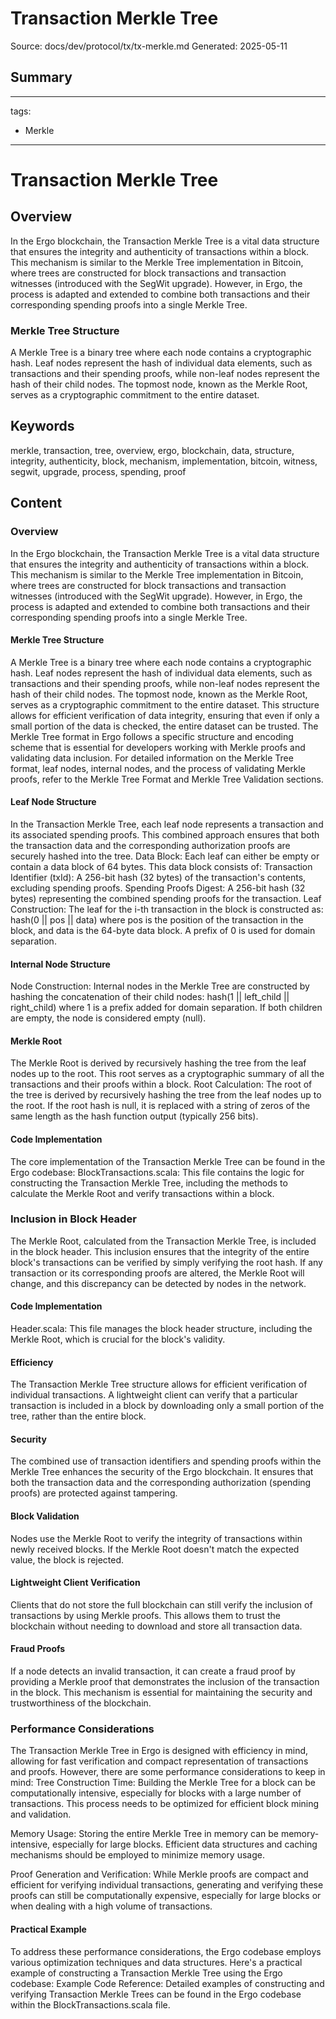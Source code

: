 # Transaction Merkle Tree
Source: docs/dev/protocol/tx/tx-merkle.md
Generated: 2025-05-11

## Summary
---
tags:
  - Merkle
---

# Transaction Merkle Tree

## Overview

In the Ergo blockchain, the Transaction Merkle Tree is a vital data structure that ensures the integrity and authenticity of transactions within a block. This mechanism is similar to the Merkle Tree implementation in Bitcoin, where trees are constructed for block transactions and transaction witnesses (introduced with the SegWit upgrade). However, in Ergo, the process is adapted and extended to combine both transactions and their corresponding spending proofs into a single Merkle Tree.

### **Merkle Tree Structure**

A Merkle Tree is a binary tree where each node contains a cryptographic hash. Leaf nodes represent the hash of individual data elements, such as transactions and their spending proofs, while non-leaf nodes represent the hash of their child nodes. The topmost node, known as the Merkle Root, serves as a cryptographic commitment to the entire dataset.

## Keywords
merkle, transaction, tree, overview, ergo, blockchain, data, structure, integrity, authenticity, block, mechanism, implementation, bitcoin, witness, segwit, upgrade, process, spending, proof

## Content
### Overview
In the Ergo blockchain, the Transaction Merkle Tree is a vital data structure that ensures the integrity and authenticity of transactions within a block. This mechanism is similar to the Merkle Tree implementation in Bitcoin, where trees are constructed for block transactions and transaction witnesses (introduced with the SegWit upgrade). However, in Ergo, the process is adapted and extended to combine both transactions and their corresponding spending proofs into a single Merkle Tree.

#### Merkle Tree Structure
A Merkle Tree is a binary tree where each node contains a cryptographic hash. Leaf nodes represent the hash of individual data elements, such as transactions and their spending proofs, while non-leaf nodes represent the hash of their child nodes. The topmost node, known as the Merkle Root, serves as a cryptographic commitment to the entire dataset. This structure allows for efficient verification of data integrity, ensuring that even if only a small portion of the data is checked, the entire dataset can be trusted.
The Merkle Tree format in Ergo follows a specific structure and encoding scheme that is essential for developers working with Merkle proofs and validating data inclusion. For detailed information on the Merkle Tree format, leaf nodes, internal nodes, and the process of validating Merkle proofs, refer to the Merkle Tree Format and Merkle Tree Validation sections.

#### Leaf Node Structure
In the Transaction Merkle Tree, each leaf node represents a transaction and its associated spending proofs. This combined approach ensures that both the transaction data and the corresponding authorization proofs are securely hashed into the tree.
Data Block: Each leaf can either be empty or contain a data block of 64 bytes. This data block consists of:
Transaction Identifier (txId): A 256-bit hash (32 bytes) of the transaction's contents, excluding spending proofs.
Spending Proofs Digest: A 256-bit hash (32 bytes) representing the combined spending proofs for the transaction.
Leaf Construction: The leaf for the i-th transaction in the block is constructed as:
  hash(0 || pos || data)
  where pos is the position of the transaction in the block, and data is the 64-byte data block. A prefix of 0 is used for domain separation.

#### Internal Node Structure
Node Construction: Internal nodes in the Merkle Tree are constructed by hashing the concatenation of their child nodes:
  hash(1 || left_child || right_child)
  where 1 is a prefix added for domain separation. If both children are empty, the node is considered empty (null).

#### Merkle Root
The Merkle Root is derived by recursively hashing the tree from the leaf nodes up to the root. This root serves as a cryptographic summary of all the transactions and their proofs within a block.
Root Calculation: The root of the tree is derived by recursively hashing the tree from the leaf nodes up to the root. If the root hash is null, it is replaced with a string of zeros of the same length as the hash function output (typically 256 bits).

#### Code Implementation
The core implementation of the Transaction Merkle Tree can be found in the Ergo codebase:
BlockTransactions.scala: This file contains the logic for constructing the Transaction Merkle Tree, including the methods to calculate the Merkle Root and verify transactions within a block.

### Inclusion in Block Header
The Merkle Root, calculated from the Transaction Merkle Tree, is included in the block header. This inclusion ensures that the integrity of the entire block's transactions can be verified by simply verifying the root hash. If any transaction or its corresponding proofs are altered, the Merkle Root will change, and this discrepancy can be detected by nodes in the network.

#### Code Implementation
Header.scala: This file manages the block header structure, including the Merkle Root, which is crucial for the block's validity.

#### Efficiency
The Transaction Merkle Tree structure allows for efficient verification of individual transactions. A lightweight client can verify that a particular transaction is included in a block by downloading only a small portion of the tree, rather than the entire block.

#### Security
The combined use of transaction identifiers and spending proofs within the Merkle Tree enhances the security of the Ergo blockchain. It ensures that both the transaction data and the corresponding authorization (spending proofs) are protected against tampering.

#### Block Validation
Nodes use the Merkle Root to verify the integrity of transactions within newly received blocks. If the Merkle Root doesn't match the expected value, the block is rejected.

#### Lightweight Client Verification
Clients that do not store the full blockchain can still verify the inclusion of transactions by using Merkle proofs. This allows them to trust the blockchain without needing to download and store all transaction data.

#### Fraud Proofs
If a node detects an invalid transaction, it can create a fraud proof by providing a Merkle proof that demonstrates the inclusion of the transaction in the block. This mechanism is essential for maintaining the security and trustworthiness of the blockchain.

### Performance Considerations
The Transaction Merkle Tree in Ergo is designed with efficiency in mind, allowing for fast verification and compact representation of transactions and proofs. However, there are some performance considerations to keep in mind:
Tree Construction Time: Building the Merkle Tree for a block can be computationally intensive, especially for blocks with a large number of transactions. This process needs to be optimized for efficient block mining and validation.


Memory Usage: Storing the entire Merkle Tree in memory can be memory-intensive, especially for large blocks. Efficient data structures and caching mechanisms should be employed to minimize memory usage.


Proof Generation and Verification: While Merkle proofs are compact and efficient for verifying individual transactions, generating and verifying these proofs can still be computationally expensive, especially for large blocks or when dealing with a high volume of transactions.

#### Practical Example
To address these performance considerations, the Ergo codebase employs various optimization techniques and data structures. Here's a practical example of constructing a Transaction Merkle Tree using the Ergo codebase:
Example Code Reference: Detailed examples of constructing and verifying Transaction Merkle Trees can be found in the Ergo codebase within the BlockTransactions.scala file.
